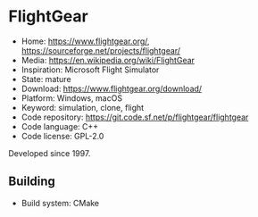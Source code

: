 # FlightGear

- Home: https://www.flightgear.org/, https://sourceforge.net/projects/flightgear/
- Media: https://en.wikipedia.org/wiki/FlightGear
- Inspiration: Microsoft Flight Simulator
- State: mature
- Download: https://www.flightgear.org/download/
- Platform: Windows, macOS
- Keyword: simulation, clone, flight
- Code repository: https://git.code.sf.net/p/flightgear/flightgear
- Code language: C++
- Code license: GPL-2.0

Developed since 1997.

## Building

- Build system: CMake
